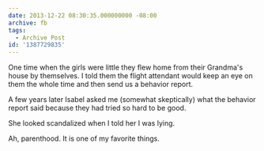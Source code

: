 ```yaml
---
date: 2013-12-22 08:30:35.000000000 -08:00
archive: fb
tags: 
  - Archive Post
id: '1387729835'
---
```


One time when the girls were little they flew home from their Grandma's house by themselves. I told them the flight attendant would keep an eye on them the whole time and then send us a behavior report. 

A few years later Isabel asked me (somewhat skeptically) what the behavior report said because they had tried so hard to be good.

She looked scandalized when I told her I was lying. 

Ah, parenthood. It is one of my favorite things.
